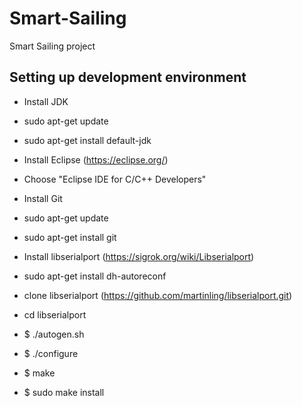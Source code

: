 # Smart-Sailing
Smart Sailing project

## Setting up development environment

- Install JDK
 - sudo apt-get update
 - sudo apt-get install default-jdk

- Install Eclipse (https://eclipse.org/)
 - Choose "Eclipse IDE for C/C++ Developers"
 
- Install Git
 - sudo apt-get update
 - sudo apt-get install git

- Install libserialport (https://sigrok.org/wiki/Libserialport)
 - sudo apt-get install dh-autoreconf
 - clone libserialport (https://github.com/martinling/libserialport.git)
 - cd libserialport
 - $ ./autogen.sh
 - $ ./configure
 - $ make
 - $ sudo make install
